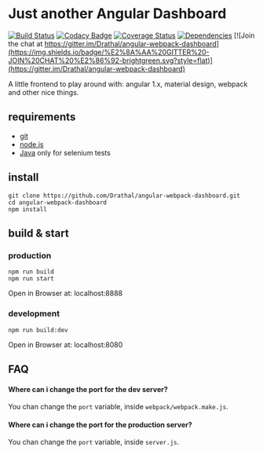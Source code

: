 # Just another Angular Dashboard 

[![Build Status](https://travis-ci.org/Drathal/angular-webpack-dashboard.svg)](https://travis-ci.org/Drathal/angular-webpack-dashboard) 
[![Codacy Badge](https://api.codacy.com/project/badge/1f843886f2c74fc5a7ffee387077ddf0)](https://www.codacy.com/app/drathal/angular-webpack-dashboard)
[![Coverage Status](https://coveralls.io/repos/Drathal/angular-webpack-dashboard/badge.svg?branch=master&service=github)](https://coveralls.io/github/Drathal/angular-webpack-dashboard?branch=master)
[![Dependencies](https://david-dm.org/Drathal/angular-webpack-dashboard.svg)](https://david-dm.org/Drathal/angular-webpack-dashboard)
[![Join the chat at https://gitter.im/Drathal/angular-webpack-dashboard](https://img.shields.io/badge/%E2%8A%AA%20GITTER%20-JOIN%20CHAT%20%E2%86%92-brightgreen.svg?style=flat)](https://gitter.im/Drathal/angular-webpack-dashboard)

A little frontend to play around with: angular 1.x, material design, webpack and other nice things.

## requirements
  * [git](https://git-scm.com/)
  * [node.js](https://node.js/)
  * [Java](https://java.com/download/) only for selenium tests
   
## install
    git clone https://github.com/Drathal/angular-webpack-dashboard.git
    cd angular-webpack-dashboard
    npm install

## build & start
### production
    npm run build
    npm run start
    
Open in Browser at: localhost:8888    
    
### development
    npm run build:dev
    
Open in Browser at: localhost:8080    

## FAQ

#### Where can i change the port for the dev server?
You chan change the `port` variable, inside `webpack/webpack.make.js`.

#### Where can i change the port for the production server?
You chan change the `port` variable, inside `server.js`.

